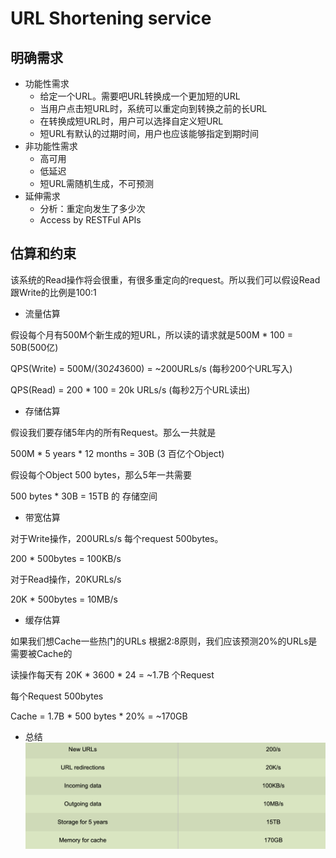 # URL Shortening service

## 明确需求

- 功能性需求
    - 给定一个URL。需要吧URL转换成一个更加短的URL
    - 当用户点击短URL时，系统可以重定向到转换之前的长URL
    - 在转换成短URL时，用户可以选择自定义短URL
    - 短URL有默认的过期时间，用户也应该能够指定到期时间
- 非功能性需求
    - 高可用
    - 低延迟
    - 短URL需随机生成，不可预测
- 延伸需求
    - 分析：重定向发生了多少次
    - Access by RESTFul APIs

## 估算和约束

该系统的Read操作将会很重，有很多重定向的request。所以我们可以假设Read跟Write的比例是100:1
- 流量估算

假设每个月有500M个新生成的短URL，所以读的请求就是500M * 100 = 50B(500亿)

QPS(Write) = 500M/(30*24*3600) = ~200URLs/s (每秒200个URL写入)

QPS(Read) = 200 * 100 = 20k URLs/s (每秒2万个URL读出)

- 存储估算

假设我们要存储5年内的所有Request。那么一共就是

500M * 5 years * 12 months = 30B (3 百亿个Object)

假设每个Object 500 bytes，那么5年一共需要

500 bytes * 30B = 15TB 的 存储空间

- 带宽估算

对于Write操作，200URLs/s 每个request 500bytes。

200 * 500bytes = 100KB/s

对于Read操作，20KURLs/s

20K * 500bytes = 10MB/s

- 缓存估算

如果我们想Cache一些热门的URLs 根据2:8原则，我们应该预测20%的URLs是需要被Cache的

读操作每天有 20K * 3600 * 24 = ~1.7B 个Request

每个Request 500bytes

Cache = 1.7B * 500 bytes * 20% = ~170GB

- 总结
![](../img/Short-url-1.png)
